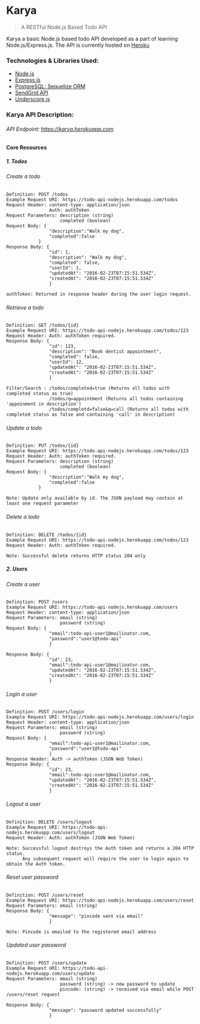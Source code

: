 # Karya

> A RESTful Node.js Based Todo API

Karya a basic Node.js based todo API developed as a part of learning Node.js/Express.js. The API is currently hosted on [Heroku](http://todo-api-nodejs.herokuapp.com)

### Technologies & Libraries Used:
* [Node.js](https://nodejs.org/en/) 
* [Express.js](http://expressjs.com) 
* [PostgreSQL: Sequelize ORM](http://docs.sequelizejs.com/en/latest/) 
* [SendGrid API](https://sendgrid.com/docs/Integrate/Code_Examples/nodejs.html)
* [Underscore.js](http://underscorejs.org)

### Karya API Description:
###### API Endpoint: https://karya.herokuapp.com

#### Core Resources
##### 1. Todos
###### Create a todo
    Definition: POST /todos
    Example Request URI: https://todo-api-nodejs.herokuapp.com/todos
    Request Header: content-type: application/json
                    Auth: authToken
    Request Parameters: description (string)
                        completed (boolean)
    Request Body: {
                    "description":"Walk my dog",
                    "completed":false
                }
    Response Body: {
                    "id": 1,
                    "description": "Walk my dog",
                    "completed": false,
                    "userId": 1,
                    "updatedAt": "2016-02-23T07:15:51.534Z",
                    "createdAt": "2016-02-23T07:15:51.534Z"
                    }   
    
    authToken: Returned in response header during the user login request.

  
###### Retrieve a todo
    Definition: GET /todos/{id}
    Example Request URI: https://todo-api-nodejs.herokuapp.com/todos/123
    Request Header: Auth: authToken required.
    Response Body: {
                    "id": 123,
                    "description": "Book dentist appointment",
                    "completed": false,
                    "userId": 12,
                    "updatedAt": "2016-02-23T07:15:51.534Z",
                    "createdAt": "2016-02-23T07:15:51.534Z"
                    }
    
    Filter/Search : /todos/completed=true (Returns all todos with completed status as true)
                    /todos/q=appointment (Returns all todos containing 'appoinment in description')
                    /todos/completd=false&q=call (Returns all todos with completed status as false and containing 'call' in description)
                                
                                
###### Update a todo
    Definition: PUT /todos/{id} 
    Example Request URI: https://todo-api-nodejs.herokuapp.com/todos/123
    Request Header: Auth: authToken required.
    Request Parameters: description (string)
                        completed (boolean)
    Request Body: {
                    "description":"Walk my dog",
                    "completed":false
                }
    
    Note: Update only available by id. The JSON payload may contain at least one request parameter

###### Delete a todo
    Definition: DELETE /todos/{id} 
    Example Request URI: https://todo-api-nodejs.herokuapp.com/todos/123
    Request Header: Auth: authToken required.
    
    Note: Successful delete returns HTTP status 204 only

##### 2. Users
###### Create a user
    Definition: POST /users
    Example Request URI: https://todo-api-nodejs.herokuapp.com/users
    Request Header: content-type: application/json
    Request Parameters: email (string)
                        password (string)
    Request Body: {
                    "email":todo-api-user1@mailinator.com,
                    "password":"user1@todo-api"
                    }
                    
    Response Body: {
                    "id": 23,
                    "email":todo-api-user1@mailinator.com,
                    "updatedAt": "2016-02-23T07:15:51.534Z",
                    "createdAt": "2016-02-23T07:15:51.534Z"
                    }
    
###### Login a user
    Definition: POST /users/login
    Example Request URI: https://todo-api-nodejs.herokuapp.com/users/login
    Request Header: content-type: application/json
    Request Parameters: email (string)
                        password (string)
    Request Body: {
                    "email":todo-api-user1@mailinator.com,
                    "password":"user1@todo-api"
                    }
    Response Header: Auth -> authToken (JSON Web Token)
    Response Body: {
                    "id": 23,
                    "email":todo-api-user1@mailinator.com,
                    "updatedAt": "2016-02-23T07:15:51.534Z",
                    "createdAt": "2016-02-23T07:15:51.534Z"
                    }

###### Logout a user
    Definition: DELETE /users/logout
    Example Request URI: https://todo-api-nodejs.herokuapp.com/users/logout
    Request Header: Auth: authToken (JSON Web Token)
    
    Note: Successful logout destroys the Auth token and returns a 204 HTTP status. 
          Any subsequent request will require the user to login again to obtain the Auth token.

###### Reset user password
    Definition: POST /users/reset
    Example Request URI: https://todo-api-nodejs.herokuapp.com/users/reset
    Request Parameters: email (string)
    Response Body: {
                    "message": "pincode sent via email"
                    }
    
    Note: Pincode is emailed to the registered email address

###### Updated user password
    Definition: POST /users/update
    Example Request URI: https://todo-api-nodejs.herokuapp.com/users/update
    Request Parameters: email (string)
                        password (string) -> new password to update
                        pincode: (string) -> received via email while POST /users/reset request
                        
    Response Body: {
                    "message": "password updated successfully"
                    }
    
